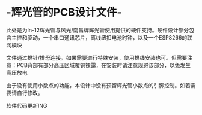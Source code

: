 # -辉光管的PCB设计文件-
此处是为In-12辉光管与风光/南昌牌辉光管使用提供的硬件支持。硬件设计部分包含主控和驱动，一个串口通讯芯片，离线纽扣电池时钟，以及一个ESP8266的联网模块

文件通过排针/排母连接。如果需要进行特殊安装，使用排线安装也可。但需要注意：PCB背部有部分高压区域覆铜裸露，在安装时请注意规避该部分，以免发生高压放电

由于没有使用小数点的功能，本设计中没有预留辉光管小数点的引脚控制。如若需要请自行修改。

软件代码更新ING
